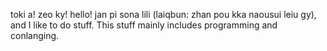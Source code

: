 toki a! zeo ky! hello! jan pi sona lili (laiqbun: zhan pou kka naousui leiu gy), and I like to do stuff. This stuff mainly includes programming and conlanging.
